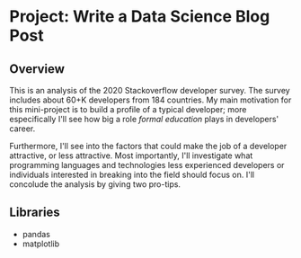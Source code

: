 # Project: Write a Data Science Blog Post

## Overview
This is an analysis of the 2020 Stackoverflow developer survey. The survey includes about 60+K developers from 184 countries. My main motivation for this mini-project is to build a profile of a typical developer; more especifically I'll see how big a role _formal education_ plays in developers' career. 

Furthermore, I'll see into the factors that could make the job of a developer attractive, or less attractive. Most importantly, I'll investigate what programming languages and technologies less experienced developers or individuals interested in breaking into the field should focus on. I'll concolude the analysis by giving two pro-tips. 


## Libraries
- pandas
- matplotlib

